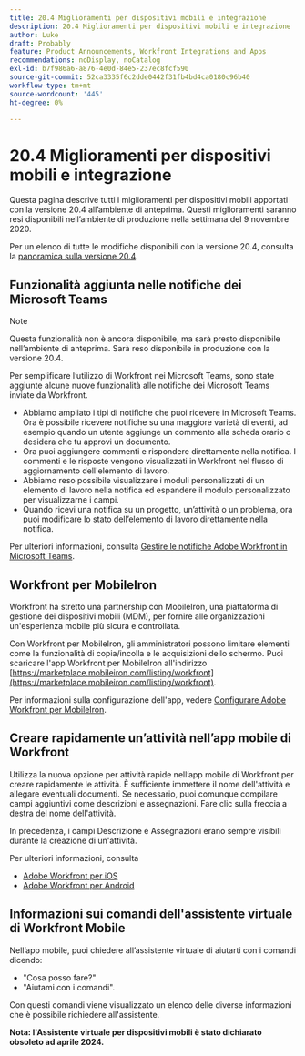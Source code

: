 ```yaml
---
title: 20.4 Miglioramenti per dispositivi mobili e integrazione
description: 20.4 Miglioramenti per dispositivi mobili e integrazione
author: Luke
draft: Probably
feature: Product Announcements, Workfront Integrations and Apps
recommendations: noDisplay, noCatalog
exl-id: b7f986a6-a876-4e0d-84e5-237ec8fcf590
source-git-commit: 52ca3335f6c2dde0442f31fb4bd4ca0180c96b40
workflow-type: tm+mt
source-wordcount: '445'
ht-degree: 0%

---
```


# 20.4 Miglioramenti per dispositivi mobili e integrazione

Questa pagina descrive tutti i miglioramenti per dispositivi mobili apportati con la versione 20.4 all’ambiente di anteprima. Questi miglioramenti saranno resi disponibili nell’ambiente di produzione nella settimana del 9 novembre 2020.

Per un elenco di tutte le modifiche disponibili con la versione 20.4, consulta la [panoramica sulla versione 20.4](../../../product-announcements/product-releases/20.4-release-activity/20-4-release-overview.md).

## Funzionalità aggiunta nelle notifiche dei Microsoft Teams

>[!NOTE]
>
>Questa funzionalità non è ancora disponibile, ma sarà presto disponibile nell’ambiente di anteprima. Sarà reso disponibile in produzione con la versione 20.4.

Per semplificare l’utilizzo di Workfront nei Microsoft Teams, sono state aggiunte alcune nuove funzionalità alle notifiche dei Microsoft Teams inviate da Workfront.

* Abbiamo ampliato i tipi di notifiche che puoi ricevere in Microsoft Teams. Ora è possibile ricevere notifiche su una maggiore varietà di eventi, ad esempio quando un utente aggiunge un commento alla scheda orario o desidera che tu approvi un documento.
* Ora puoi aggiungere commenti e rispondere direttamente nella notifica. I commenti e le risposte vengono visualizzati in Workfront nel flusso di aggiornamento dell&#39;elemento di lavoro.
* Abbiamo reso possibile visualizzare i moduli personalizzati di un elemento di lavoro nella notifica ed espandere il modulo personalizzato per visualizzarne i campi.
* Quando ricevi una notifica su un progetto, un’attività o un problema, ora puoi modificare lo stato dell’elemento di lavoro direttamente nella notifica.

Per ulteriori informazioni, consulta [Gestire le notifiche Adobe Workfront in Microsoft Teams](../../../workfront-integrations-and-apps/using-workfront-with-microsoft-teams/manage-wf-notifications-approval-requests-ms-teams.md).

## Workfront per MobileIron

Workfront ha stretto una partnership con MobileIron, una piattaforma di gestione dei dispositivi mobili (MDM), per fornire alle organizzazioni un&#39;esperienza mobile più sicura e controllata.

Con Workfront per MobileIron, gli amministratori possono limitare elementi come la funzionalità di copia/incolla e le acquisizioni dello schermo. Puoi scaricare l&#39;app Workfront per MobileIron all&#39;indirizzo [https://marketplace.mobileiron.com/listing/workfront](https://marketplace.mobileiron.com/listing/workfront).

Per informazioni sulla configurazione dell&#39;app, vedere [Configurare Adobe Workfront per MobileIron](../../../workfront-basics/mobile-apps/using-the-workfront-mobile-app/wf-mobileiron-configs.md).

## Creare rapidamente un’attività nell’app mobile di Workfront

Utilizza la nuova opzione per attività rapide nell’app mobile di Workfront per creare rapidamente le attività. È sufficiente immettere il nome dell&#39;attività e allegare eventuali documenti. Se necessario, puoi comunque compilare campi aggiuntivi come descrizioni e assegnazioni. Fare clic sulla freccia a destra del nome dell&#39;attività.

In precedenza, i campi Descrizione e Assegnazioni erano sempre visibili durante la creazione di un&#39;attività.

Per ulteriori informazioni, consulta

* [Adobe Workfront per iOS](../../../workfront-basics/mobile-apps/using-the-workfront-mobile-app/workfront-for-ios.md)
* [Adobe Workfront per Android](../../../workfront-basics/mobile-apps/using-the-workfront-mobile-app/workfront-for-android.md)

## Informazioni sui comandi dell&#39;assistente virtuale di Workfront Mobile

Nell’app mobile, puoi chiedere all’assistente virtuale di aiutarti con i comandi dicendo:

* &quot;Cosa posso fare?&quot;
* &quot;Aiutami con i comandi&quot;.

Con questi comandi viene visualizzato un elenco delle diverse informazioni che è possibile richiedere all&#39;assistente.

**Nota: l&#39;Assistente virtuale per dispositivi mobili è stato dichiarato obsoleto ad aprile 2024.**
